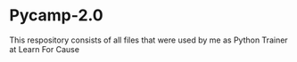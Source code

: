 # Pycamp-2.0
This respository consists of all files that were used by me as Python Trainer at Learn For Cause
